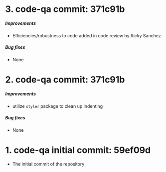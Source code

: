# 3. code-qa commit: 371c91b

##### Improvements

* Efficiencies/robustness to code added in code review by Ricky Sanchez

##### Bug fixes

* None

# 2. code-qa commit: 371c91b

##### Improvements

* utilize `styler` package to clean up indenting

##### Bug fixes

* None

# 1. code-qa initial commit: 59ef09d

* The initial commit of the repository